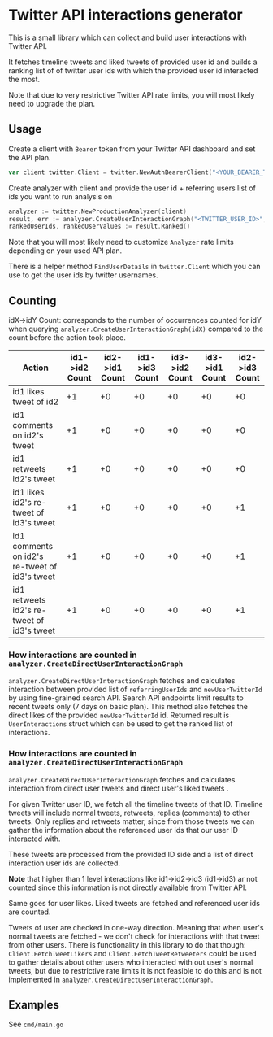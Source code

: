# Twitter API interactions generator

This is a small library which can collect and build user interactions with
Twitter API.

It fetches timeline tweets and liked tweets of provided user id  and builds a
ranking list of of twitter user ids with which the provided user id interacted
the most.

Note that due to very restrictive Twitter API rate limits, you will most likely
need to upgrade the plan.

## Usage 

Create a client with `Bearer` token from your Twitter API dashboard and set the
API plan.

```go
var client twitter.Client = twitter.NewAuthBearerClient("<YOUR_BEARER_TOKEN>", twitter.APIPlanBasic)
```

Create analyzer with client and provide the user id + referring users list of
ids you want to run analysis on

```go
analyzer := twitter.NewProductionAnalyzer(client)
result, err := analyzer.CreateUserInteractionGraph("<TWITTER_USER_ID>", "<REFERRAL_USERS_LIST>")
rankedUserIds, rankedUserValues := result.Ranked()
```

Note that you will most likely need to customize `Analyzer` rate limits depending
on your used API plan.

There is a helper method `FindUserDetails` in `twitter.Client` which you can use
to get the user ids by twitter usernames.


## Counting

idX->idY Count: corresponds to the number of occurrences counted for idY when querying `analyzer.CreateUserInteractionGraph(idX)` compared to the count
before the action took place.

| **Action**                                    | **id1->id2 Count** | **id2->id1 Count** | **id1->id3 Count** | **id3->id2 Count** | **id3->id1 Count** | **id2->id3 Count** |
|-----------------------------------------------|--------------------|--------------------|--------------------|--------------------|--------------------|--------------------|
|                        id1 likes tweet of id2 |         +1         |         +0         |         +0         |         +0         |         +0         |         +0         |
| id1 comments on id2's tweet                   |         +1         |         +0         |         +0         |         +0         |         +0         |         +0         |
| id1 retweets id2's tweet                      |         +1         |         +0         |         +0         |         +0         |         +0         |         +0         |
|      id1 likes id2's re-tweet of id3's tweet  |         +1         |         +0         |         +0         |         +0         |         +0         |         +1         |
| id1 comments on id2's re-tweet of id3's tweet |         +1         |         +0         |         +0         |         +0         |         +0         |         +1         |
| id1 retweets id2's re-tweet of id3's tweet    |         +1         |         +0         |         +0         |         +0         |         +0         |         +1         |



### How interactions are counted in `analyzer.CreateDirectUserInteractionGraph`

`analyzer.CreateDirectUserInteractionGraph` fetches and calculates interaction
between provided list of `referringUserIds` and `newUserTwitterId` by using
fine-grained search API. Search API endpoints limit results to recent tweets
only (7 days on basic plan). This method also fetches the direct likes of the
provided `newUserTwitterId` id. Returned result is `UserInteractions` struct
which can be used to get the ranked list of interactions.


### How interactions are counted in `analyzer.CreateDirectUserInteractionGraph`

`analyzer.CreateDirectUserInteractionGraph` fetches and calculates interaction from
direct user tweets and direct user's liked tweets .

For given Twitter user ID, we fetch all the timeline tweets of that ID. Timeline
tweets will include normal tweets, retweets, replies (comments) to other tweets.
Only replies and retweets matter, since from those tweets we can gather the
information about the referenced user ids that our user ID interacted with.

These tweets are processed from the provided ID side and a list of direct
interaction user ids are collected.

**Note** that higher than 1 level interactions like id1->id2->id3 (id1->id3) ar
not counted since this information is not directly available from Twitter API.

Same goes for user likes. Liked tweets are fetched and referenced user ids are
counted.

Tweets of user are checked in one-way direction. Meaning that when user's normal
tweets are fetched - we don't check for interactions with that tweet from other
users. There is functionality in this library to do that though:
`Client.FetchTweetLikers` and `Client.FetchTweetRetweeters` could be used to
gather details about other users who interacted with out user's normal tweets,
but due to restrictive rate limits it is not feasible to do this and is not
implemented in `analyzer.CreateDirectUserInteractionGraph`.

## Examples

See `cmd/main.go`
